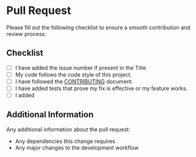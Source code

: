# Pull Request

Please fill out the following checklist to ensure a smooth contribution and review process:

## Checklist

[comment]: <> (resolve #1)

- [ ] I have added the issue number if present in the Title
- [ ] My code follows the code style of this project.
- [ ] I have followed the [CONTRIBUTING](CONTRIBUTING.md) document.
- [ ] I have added tests that prove my fix is effective or my feature works.
- [ ] I added

## Additional Information

Any additional information about the pull request:

- Any dependencies this change requires
- Any major changes to the development workflow
